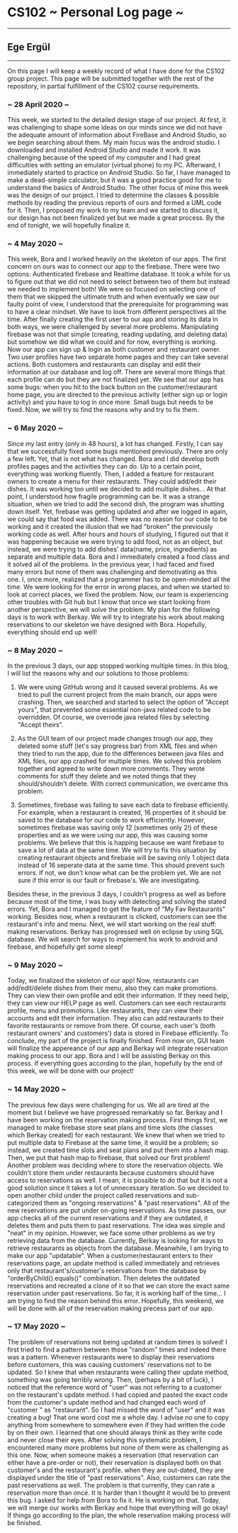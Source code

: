 # CS102 ~ Personal Log page ~
****
## Ege Ergül
****

On this page I will keep a weekly record of what I have done for the CS102 group project. This page will be submitted together with the rest of the repository, in partial fulfillment of the CS102 course requirements.

### ~ 28 April 2020 ~
This week, we started to the detailed design stage of our project. At first, it was challenging to shape some ideas on our minds since we did not have the adequate amount of information about FireBase and Android Studio, so we begin searching about them. My main focus was the android studio. I downloaded and installed Android Studio and made it work. It was challenging because of the speed of my computer and I had great difficulties with setting an emulator (virtual phone) to my PC. Afterward, I immediately started to practice on Android Studio. So far, I have managed to make a dead-simple calculator, but it was a good practice good for me to understand the basics of Android Studio. The other focus of mine this week was the design of our project. I tried to determine the classes &  possible methods by reading the previous reports of ours and formed a UML code for it. Then, I proposed my work to my team and we started to discuss it, our design has not been finalized yet but we made a great process. By the end of tonight, we will hopefully finalize it.

### ~ 4 May 2020 ~
This week, Bora and I worked heavily on the skeleton of our apps. The first concern on ours was to connect our app to the firebase. There were two options: Authenticated firebase and Realtime database. It took a while for us to figure out that we did not need to select between two of them but instead we needed to implement both! We were so focused on selecting one of them that we skipped the ultimate truth and when eventually we saw our faulty point of view, I understood that the prerequisite for programming was to have a clear mindset. We have to look from different perspectives all the time. After finally creating the first user to our app and storing its data in both ways, we were challenged by several more problems. Manipulating firebase was not that simple (creating, reading updating, and deleting data) but somehow we did what we could and for now, everything is working. Now our app can sign up & login as both customer and restaurant owner. Two user profiles have two separate home pages and they can take several actions. Both customers and restaurants can display and edit their information at our database and log off. There are several more things that each profile can do but they are not finalized yet. We see that our app has some bugs: when you hit to the back button on the customer/restaurant home page, you are directed to the previous activity (either sign up or login activity) and you have to log in once more. Small bugs but needs to be fixed. Now, we will try to find the reasons why and try to fix them.

### ~ 6 May 2020 ~
Since my last entry (only in 48 hours), a lot has changed. Firstly, I can say that we successfully fixed some bugs mentioned previously. There are only a few left. Yet, that is not what has changed. Bora and I did develop both profiles pages and the activities they can do. Up to a certain point, everything was working fluently. Then, I added a feature for restaurant owners to create a menu for their restaurants. They could add/edit their dishes. It was working too until we decided to add multiple dishes... At that point, I understood how fragile programming can be. It was a strange situation, when we tried to add the second dish, the program was shutting down itself. Yet, firebase was getting updated and after we logged in again, we could say that food was added. There was no reason for our code to be working and it created the illusion that we had "broken" the previously working code as well. After hours and hours of studying, I figured out that it was happening because we were trying to add food, not as an object, but instead, we were trying to add dishes' data(name, price, ingredients) as separate and multiple data. Bora and I immediately created a food class and it solved all of the problems. In the previous year, I had faced and fixed many errors but none of them was challenging and demotivating as this one. I, once more, realized that a programmer has to be open-minded all the time. We were looking for the error in wrong places, and when we started to look at correct places, we fixed the problem. Now, our team is experiencing other troubles with Git hub but I know that once we start looking from another perspective, we will solve the problem. My plan for the following days is to work with Berkay. We will try to integrate his work about making reservations to our skeleton we have designed with Bora. Hopefully, everything should end up well!

### ~ 8 May 2020 ~
In the previous 3 days, our app stopped working multiple times. In this blog, I will list the reasons why and our solutions to those problems:

1) We were using GitHub wrong and it caused several problems. As we tried to pull the current project from the main branch, our apps were crashing. Then, we searched and started to select the option of "Accept yours", that prevented some essential non-java related code to be overridden. Of course, we overrode java related files by selecting "Accept theirs".

2) As the GUI team of our project made changes trough our app, they deleted some stuff (let's say progress bar) from XML files and when they tried to run the app, due to the differences between java files and XML files, our app crashed for multiple times. We solved this problem together and agreed to write down more comments. They wrote comments for stuff they delete and we noted things that they should/shouldn't delete. With correct communication, we overcame this problem.

3) Sometimes, firebase was failing to save each data to firebase efficiently. For example, when a restaurant is created, 16 properties of it should be saved to the database for our code to work efficiently. However, sometimes firebase was saving only 12 (sometimes only 2!) of these properties and as we were using our app, this was causing some problems. We believe that this is happing because we want firebase to save a lot of data at the same time. We will try to fix this situation by creating restaurant objects and firebase will be saving only 1 object data instead of 16 seperate data at the same time. This should prevent such errors. If not, we don't know what can be the problem yet. We are not sure if this error is our fault or firebase's. We are investigating.

Besides these, in the previous 3 days, I couldn't progress as well as before because most of the time, I was busy with detecting and solving the stated errors. Yet, Bora and I managed to get the feature of "My Fav Restaurants" working. Besides now, when a restaurant is clicked, customers can see the restaurant's info and menu. Next, we will start working on the real stuff: making reservations. Berkay has progressed well on eclipse by using SQL database. We will search for ways to implement his work to android and firebase, and hopefully get some sleep!

### ~ 9 May 2020 ~
Today, we finalized the skeleton of our app! Now, restaurants can add/edit/delete dishes from their menu, also they can make promotions. They can view their own profile and edit their information. If they need help, they can view our HELP page as well. Customers can see each restaurants profile, menu and promotions. Like restaurants, they can view their accounts and edit their information. They also can add restaurants to their favorite restaurants or remove from there. Of course, each user's (both restaurant owners' and customers') data is stored in Firebase efficiently. To conclude, my part of the project is finally finished. From now on, GUI team will finalize the appereance of our app and Berkay will integrate reservation making process to our app. Bora and I will be assisting Berkay on this process. If everything goes according to the plan, hopefully by the end of this week, we will be done with our project!

### ~ 14 May 2020 ~
The previous few days were challenging for us. We all are tired at the moment but I believe we have progressed remarkably so far. Berkay and I have been working on the reservation making process. First things first, we managed to make firebase store seat plans and time slots (the classes which Berkay created) for each restaurant. We knew that when we tried to put multiple data to Firebase at the same time, it would be a problem; so instead, we created time slots and seat plans and put them into a hash map. Then, we put that hash map to firebase, that solved our first problem! Another problem was deciding where to store the reservation objects. We couldn't store them under restaurants because customers should have access to reservations as well. I mean, it is possible to do that but it is not a good solution since it takes a lot of unnecessary iteration. So we decided to open another child under the project called reservations and sub-categorized them as "ongoing reservations" & "past reservations". All of the new reservations are put under on-going reservations. As time passes, our app checks all of the current reservations and if they are outdated, it deletes them and puts them to past reservations. The idea was simple and "neat" in my opinion. However, we face some other problems as we try retrieving data from the database. Currently, Berkay is looking for ways to retrieve restaurants as objects from the database. Meanwhile, I am trying to make our app "updatable". When a customer/restaurant enters to their reservations page, an update method is called immediately and retrieves only that restaurant's/customer's reservations from the database by "orderByChild().equals()" combination. Then deletes the outdated reservations and recreated a clone of it so that we can store the exact same reservation under past reservations. So far, it is working half of the time... I am trying to find the reason behind this error. Hopefully, this weekend, we will be done with all of the reservation making precess part of our app.  

### ~ 17 May 2020 ~
The problem of reservations not being updated at random times is solved! I first tried to find a pattern between those "random" times and indeed there was a pattern. Whenever restaurants were to display their reservations before customers, this was causing customers' reservations not to be updated. So I knew that when restaurants were calling their update method, something was going terribly wrong. Then, (perhaps by a bit of luck), I noticed that the reference word of "user" was not referring to a customer on the restaurant's update method. I had copied and pasted the exact code from the customer's update method and had changed each word of "customer " as "restaurant". So I had missed the word of "user" and it was creating a bug! That one word cost me a whole day. I advise no one to copy anything from somewhere to somewhere even if they had written the code by on their own. I learned that one should always think as they write code and never close their eyes. After solving this systematic problem, I encountered many more problems but none of them were as challenging as this one. Now, when someone makes a reservation (that reservation can either have a pre-order or not), their reservation is displayed both on that customer's and the restaurant's profile. when they are out-dated, they are displayed under the title of "past reservations". Also, customers can rate the past reservations as well. The problem is that currently, they can rate a reservation more than once. It is harder than I thought it would be to prevent this bug. I asked for help from Bora to fix it. He is working on that. Today, we will merge our works with Berkay and hope that everything will go okay! If things go according to the plan, the whole reservation making process will be finished.  

